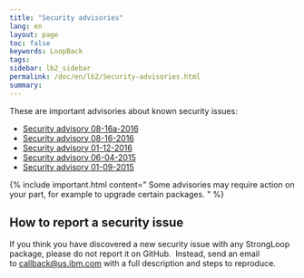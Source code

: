 ```yaml
---
title: "Security advisories"
lang: en
layout: page
toc: false
keywords: LoopBack
tags:
sidebar: lb2_sidebar
permalink: /doc/en/lb2/Security-advisories.html
summary:
---
```


These are important advisories about known security issues:

*   [Security advisory 08-16a-2016](Security-advisory-08-16a-2016.html)
*   [Security advisory 08-16-2016](Security-advisory-08-16-2016.html)
*   [Security advisory 01-12-2016](Security-advisory-01-12-2016.html)
*   [Security advisory 06-04-2015](Security-advisory-06-04-2015.html)
*   [Security advisory 01-09-2015](Security-advisory-01-09-2015.html)

{% include important.html content="
Some advisories may require action on your part, for example to upgrade certain packages.
" %}

## How to report a security issue

If you think you have discovered a new security issue with any StrongLoop package, please do not report it on GitHub.  Instead, send an email to [callback@us.ibm.com](mailto:callback@us.ibm.com) with a full description and steps to reproduce.
